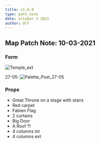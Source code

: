 ```yaml
---
title: v1.0.0
type: path_note
date: october 3 2021
author: Olf
---
```


## Map Patch Note: 10-03-2021

### Form

![Temple_ext](/FABIENs_Brain/attachments/MAP/v1-0-0/Temple_preview_EXT.png "So small...")

27-05:
![Palette_Post_27-05](/FABIENs_Brain/attachments/MAP/v1-0-0/Temple_preview_INT.png "Couffy")

### Props

- Great Throne on a stage with stairs
- Red carpet
- Fabien Flag
- 2 curtains
- Big Door
- A Roof ?!
- 4 columns int
- 4 columns ext
